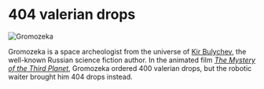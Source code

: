 # 404 valerian drops

![Gromozeka](/images/gromozeka.jpg)

Gromozeka is a space archeologist from the universe of [Kir Bulychev](https://en.wikipedia.org/wiki/Kir_Bulychev), the
well-known Russian science fiction author. In the animated film *[The Mystery of the Third Planet](https://en.wikipedia.org/wiki/The_Mystery_of_the_Third_Planet)*,
Gromozeka ordered 400 valerian drops, but the robotic waiter brought him 404 drops instead.
